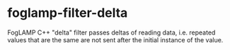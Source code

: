 # foglamp-filter-delta
FogLAMP C++ "delta" filter passes deltas of reading data, i.e. repeated values that are the same are not sent after the initial instance of the value.
